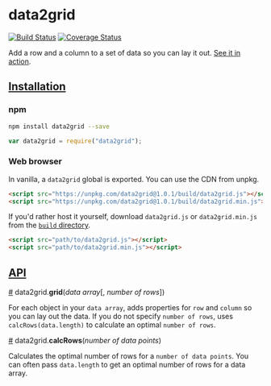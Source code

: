 # data2grid
[![Build Status](https://travis-ci.org/HarryStevens/data2grid.svg?branch=master)](https://travis-ci.org/HarryStevens/data2grid) [![Coverage Status](https://coveralls.io/repos/github/HarryStevens/data2grid/badge.svg?branch=master)](https://coveralls.io/github/HarryStevens/data2grid?branch=master)

Add a row and a column to a set of data so you can lay it out. [See it in action](https://bl.ocks.org/HarryStevens/81e7699d43b2373ba805e23c5eafa21e).

## <a name="installation" href="#installation">Installation</a>

### npm
```bash
npm install data2grid --save
```
```js
var data2grid = require("data2grid");
```

### Web browser

In vanilla, a `data2grid` global is exported. You can use the CDN from unpkg.
```html
<script src="https://unpkg.com/data2grid@1.0.1/build/data2grid.js"></script>
<script src="https://unpkg.com/data2grid@1.0.1/build/data2grid.min.js"></script>
```
If you'd rather host it yourself, download `data2grid.js` or `data2grid.min.js` from the [`build` directory](https://github.com/HarryStevens/data2grid/tree/master/build).
```html
<script src="path/to/data2grid.js"></script>
<script src="path/to/data2grid.min.js"></script>
```

## <a name="api" href="#api">API</a>

<a name="grid" href="#grid">#</a> data2grid.<b>grid</b>(<i>data array</i>[, <i>number of rows</i>])

For each object in your `data array`, adds properties for `row` and `column` so you can lay out the data. If you do not specify `number of rows`, uses `calcRows(data.length)` to calculate an optimal `number of rows`.

<a name="calcRows" href="#calcRows">#</a> data2grid.<b>calcRows</b>(<i>number of data points</i>)

Calculates the optimal number of rows for a `number of data points`. You can often pass `data.length` to get an optimal number of rows for a data array.
